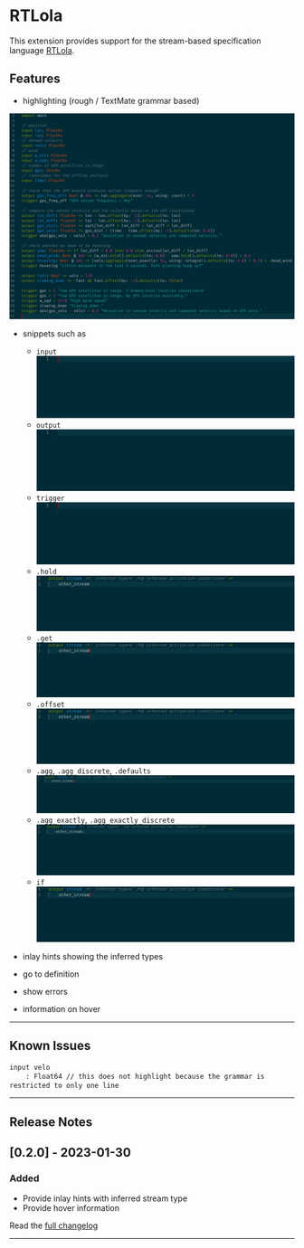 # RTLola

This extension provides support for the stream-based specification language [RTLola](http://rtlola.org/).

## Features

- highlighting (rough / TextMate grammar based)

![highlighting](https://github.com/MalteSchledjewski/vscode-rtlola/raw/main/images/highlighting.PNG)

- snippets such as

  - `input`
    ![input snippet animation](https://github.com/MalteSchledjewski/vscode-rtlola/raw/main/images/snippets_input.apng)
  - `output`
    ![output snippet animation](https://github.com/MalteSchledjewski/vscode-rtlola/raw/main/images/snippets_output.apng)
  - `trigger`
    ![trigger snippet animation](https://github.com/MalteSchledjewski/vscode-rtlola/raw/main/images/snippets_trigger.apng)
  - `.hold`
    ![hold snippet animation](https://github.com/MalteSchledjewski/vscode-rtlola/raw/main/images/snippets_hold.apng)
  - `.get`
    ![get snippet animation](https://github.com/MalteSchledjewski/vscode-rtlola/raw/main/images/snippets_get.apng)
  - `.offset`
    ![get snippet animation](https://github.com/MalteSchledjewski/vscode-rtlola/raw/main/images/snippets_offset.apng)
  - `.agg`, `.agg_discrete`, `.defaults`
    ![agg, agg_discrete and defaults snippet animation](https://github.com/MalteSchledjewski/vscode-rtlola/raw/main/images/snippets_agg_agg_discrete_defaults.apng)
  - `.agg_exactly`, `.agg_exactly_discrete`
    ![agg_exactly and agg_exactly_discrete snippet animation](https://github.com/MalteSchledjewski/vscode-rtlola/raw/main/images/snippets_agg_exactly_agg_exactly_discrete.apng)
  - `if`
    ![if snippet animation](https://github.com/MalteSchledjewski/vscode-rtlola/raw/main/images/snippets_offset.apng)

- inlay hints showing the inferred types
- go to definition
- show errors
- information on hover

---

## Known Issues

```rtlola
input velo
    : Float64 // this does not highlight because the grammar is restricted to only one line
```

---

## Release Notes

## [0.2.0] - 2023-01-30

### Added

- Provide inlay hints with inferred stream type
- Provide hover information

Read the [full changelog](https://github.com/MalteSchledjewski/vscode-rtlola/blob/main/CHANGELOG.md)

---
